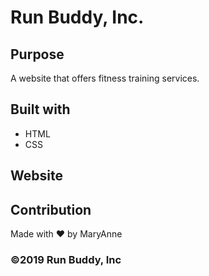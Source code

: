 # Run Buddy, Inc.

## Purpose

A website that offers fitness training services.

## Built with

- HTML
- CSS

## Website

## Contribution

Made with ❤️ by MaryAnne


### ©2019 Run Buddy, Inc
